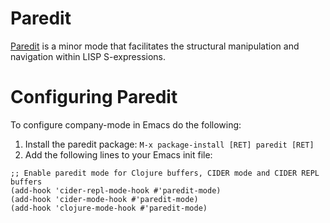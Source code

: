 # Paredit

[Paredit](https://www.emacswiki.org/emacs/ParEdit) is a minor mode that facilitates the structural manipulation and navigation within LISP S-expressions. 

# Configuring Paredit

To configure company-mode in Emacs do the following:

1. Install the paredit package: `M-x package-install [RET] paredit [RET]`
2. Add the following lines to your Emacs init file:

```
;; Enable paredit mode for Clojure buffers, CIDER mode and CIDER REPL buffers
(add-hook 'cider-repl-mode-hook #'paredit-mode)
(add-hook 'cider-mode-hook #'paredit-mode)
(add-hook 'clojure-mode-hook #'paredit-mode)
```

